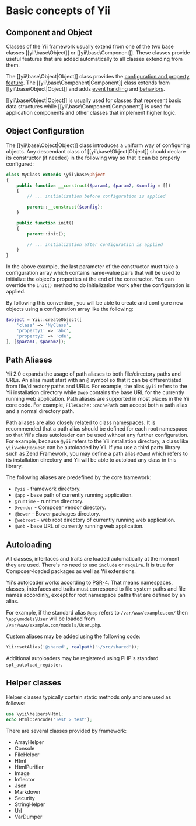 Basic concepts of Yii
=====================


Component and Object
--------------------

Classes of the Yii framework usually extend from one of the two base classes [[yii\base\Object]] or [[yii\base\Component]].
These classes provide useful features that are added automatically to all classes extending from them.

The [[yii\base\Object|Object]] class provides the [configuration and property feature](../api/base/Object.md).
The [[yii\base\Component|Component]] class extends from [[yii\base\Object|Object]] and adds
[event handling](events.md) and [behaviors](behaviors.md).

[[yii\base\Object|Object]] is usually used for classes that represent basic data structures while
[[yii\base\Component|Component]] is used for application components and other classes that implement higher logic.


Object Configuration
--------------------

The [[yii\base\Object|Object]] class introduces a uniform way of configuring objects. Any descendant class
of [[yii\base\Object|Object]] should declare its constructor (if needed) in the following way so that
it can be properly configured:

```php
class MyClass extends \yii\base\Object
{
    public function __construct($param1, $param2, $config = [])
    {
        // ... initialization before configuration is applied

        parent::__construct($config);
    }

    public function init()
    {
        parent::init();

        // ... initialization after configuration is applied
    }
}
```

In the above example, the last parameter of the constructor must take a configuration array
which contains name-value pairs that will be used to initialize the object's properties at the end of the constructor.
You can override the `init()` method to do initialization work after the configuration is applied.

By following this convention, you will be able to create and configure new objects
using a configuration array like the following:

```php
$object = Yii::createObject([
    'class' => 'MyClass',
    'property1' => 'abc',
    'property2' => 'cde',
], [$param1, $param2]);
```


Path Aliases
------------

Yii 2.0 expands the usage of path aliases to both file/directory paths and URLs. An alias
must start with an `@` symbol so that it can be differentiated from file/directory paths and URLs.
For example, the alias `@yii` refers to the Yii installation directory while `@web` contains the base URL for the currently running web application. Path aliases are supported in most places in the Yii core code. For example, `FileCache::cachePath` can accept both a path alias and a normal directory path.

Path aliases are also closely related to class namespaces. It is recommended that a path
alias should be defined for each root namespace so that Yii's class autoloader can be used without
any further configuration. For example, because `@yii` refers to the Yii installation directory,
a class like `yii\web\Request` can be autoloaded by Yii. If you use a third party library
such as Zend Framework, you may define a path alias `@Zend` which refers to its installation
directory and Yii will be able to autoload any class in this library.

The following aliases are predefined by the core framework:

- `@yii` - framework directory.
- `@app` - base path of currently running application.
- `@runtime` - runtime directory.
- `@vendor` - Composer vendor directory.
- `@bower` - Bower packages directory.
- `@webroot` - web root directory of currently running web application.
- `@web` - base URL of currently running web application.

Autoloading
-----------

All classes, interfaces and traits are loaded automatically at the moment they are used. There's no need to use `include` or `require`. It is true for Composer-loaded packages as well as Yii extensions.

Yii's autoloader works according to [PSR-4](https://github.com/php-fig/fig-standards/blob/master/proposed/psr-4-autoloader/psr-4-autoloader.md).
That means namespaces, classes, interfaces and traits must correspond to file system paths and file names accordinly, except for root namespace paths that are defined by an alias.

For example, if the standard alias `@app` refers to `/var/www/example.com/` then `\app\models\User` will be loaded from `/var/www/example.com/models/User.php`.

Custom aliases may be added using the following code:

```php
Yii::setAlias('@shared', realpath('~/src/shared'));
```

Additional autoloaders may be registered using PHP's standard `spl_autoload_register`.

Helper classes
--------------

Helper classes typically contain static methods only and are used as follows:

```php
use \yii\helpers\Html;
echo Html::encode('Test > test');
```

There are several classes provided by framework:

- ArrayHelper
- Console
- FileHelper
- Html
- HtmlPurifier
- Image
- Inflector
- Json
- Markdown
- Security
- StringHelper
- Url
- VarDumper
